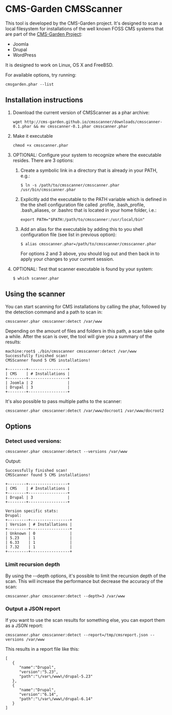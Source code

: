 # CMS-Garden CMSScanner

This tool is developed by the CMS-Garden project. It's designed to scan a local filesystem for installations of the well known FOSS CMS systems that are part of the [CMS-Garden Project](www.cms-garden.org):

* Joomla
* Drupal
* WordPress

It is designed to work on Linux, OS X and FreeBSD.

For available options, try running:

	cmsgarden.phar --list

## Installation instructions

1. Download the current version of CMSScanner as a phar archive:

	`wget http://cms-garden.github.io/cmsscanner/downloads/cmsscanner-0.1.phar && mv cmsscanner-0.1.phar cmsscanner.phar`

2. Make it executable

	`chmod +x cmsscanner.phar`

3. OPTIONAL: Configure your system to recognize where the executable resides. There are 3 options:
	1. Create a symbolic link in a directory that is already in your PATH, e.g.:

		`$ ln -s /path/to/cmsscanner/cmsscanner.phar /usr/bin/cmsscanner.phar`

	2. Explicitly add the executable to the PATH variable which is defined in the the shell configuration file called .profile, .bash_profile, .bash_aliases, or .bashrc that is located in your home folder, i.e.:

		`export PATH="$PATH:/path/to/cmsscanner:/usr/local/bin"`

	3. Add an alias for the executable by adding this to you shell configuration file (see list in previous option):

		`$ alias cmsscanner.phar=/path/to/cmsscanner/cmsscanner.phar`

		For options 2 and 3 above, you should log out and then back in to apply your changes to your current session.

4. OPTIONAL: Test that scanner executable is found by your system:

	`$ which scanner.phar`

## Using the scanner

You can start scanning for CMS installations by calling the phar, followed by the detection command and a path to scan in:

	cmsscanner.phar cmsscanner:detect /var/www

Depending on the amount of files and folders in this path, a scan take quite a while. After the scan is over, the tool will give you a summary of the results:

	machine:root$ ./bin/cmsscanner cmsscanner:detect /var/www
	Successfully finished scan!
	CMSScanner found 5 CMS installations!

	+--------+-----------------+
	| CMS    | # Installations |
	+--------+-----------------+
	| Joomla | 2               |
	| Drupal | 3               |
	+--------+-----------------+

It's also possible to pass multiple paths to the scanner:

	cmsscanner.phar cmsscanner:detect /var/www/docroot1 /var/www/docroot2

## Options

### Detect used versions:

	cmsscanner.phar cmsscanner:detect --versions /var/www

Output:

	Successfully finished scan!
	CMSScanner found 5 CMS installations!

	+--------+-----------------+
	| CMS    | # Installations |
	+--------+-----------------+
	| Drupal | 3               |
	+--------+-----------------+

	Version specific stats:
	Drupal:
	+---------+-----------------+
	| Version | # Installations |
	+---------+-----------------+
	| Unknown | 0               |
	| 5.23    | 1               |
	| 6.33    | 1               |
	| 7.32    | 1               |
	+---------+-----------------+

### Limit recursion depth
By using the --depth options, it's possible to limit the recursion depth of the scan. This will increase the performance but decrease the accuracy of the scan:

	cmsscanner.phar cmsscanner:detect --depth=3 /var/www

### Output a JSON report
If you want to use the scan results for something else, you can export them as a JSON report:

	cmsscanner.phar cmsscanner:detect --report=/tmp/cmsreport.json --versions /var/www

This results in a report file like this:

	[
	   {
		  "name":"Drupal",
		  "version":"5.23",
		  "path":"\/var\/www\/drupal-5.23"
	   },
	   {
		  "name":"Drupal",
		  "version":"6.14",
		  "path":"\/var\/www\/drupal-6.14"
	   }
	]